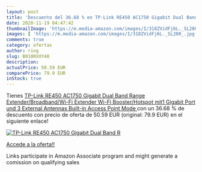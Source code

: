 ```yaml
---
layout: post
title: 'Descuento del 36.68 % en TP-Link RE450 AC1750 Gigabit Dual Band R'
date: 2020-11-19 04:47:42
thumbnailImage: 'https://m.media-amazon.com/images/I/318ZVidFj6L._SL200_.jpg'
images: [ 'https://m.media-amazon.com/images/I/318ZVidFj6L._SL200_.jpg' ]
comments: true
category: ofertas
author: ring
slug: B010RXXY48
description:
actualPrice: 50.59 EUR
comparePrice: 79.9 EUR
inStock: true
---
```


Tienes [TP-Link RE450 AC1750 Gigabit Dual Band Range Extender/Broadband/Wi-Fi Extender  Wi-Fi Booster/Hotspot mit1 Gigabit Port und 3 External Antennas  Built-in Access Point Mode ](https://www.amazon.de/dp/B010RXXY48/?tag=tolees0ca-21) con un 36.68 % de descuento con precio de oferta de 50.59 EUR (original: 79.9 EUR) en el siguiente enlace!

[![TP-Link RE450 AC1750 Gigabit Dual Band R](https://m.media-amazon.com/images/I/318ZVidFj6L._SL200_.jpg)](https://www.amazon.de/dp/B010RXXY48/?tag=tolees0ca-21)

[Accede a la oferta!!](https://www.amazon.de/dp/B010RXXY48/?tag=tolees0ca-21)

Links participate in Amazon Associate program and might generate a comission on qualifying sales


